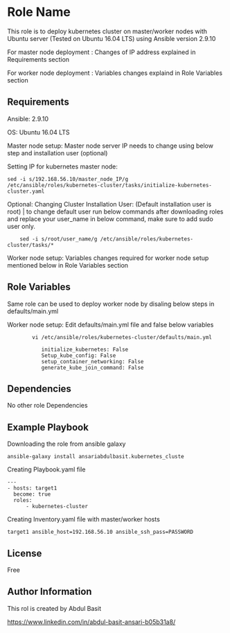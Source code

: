 Role Name
=========

This role is to deploy kubernetes cluster on master/worker nodes with Ubuntu server (Tested on Ubuntu 16.04 LTS) using Ansible version 2.9.10

For master node deployment : Changes of IP address explained in Requirements section

For worker node deployment : Variables changes explaind in Role Variables section

Requirements
------------
Ansible:  2.9.10

OS: Ubuntu 16.04 LTS


Master node setup: Master node server IP needs to change using below step and installation user (optional)



Setting IP for kubernetes master node:
   
	sed -i s/192.168.56.10/master_node_IP/g  /etc/ansible/roles/kubernetes-cluster/tasks/initialize-kubernetes-cluster.yaml

Optional: Changing Cluster Installation User: (Default installation user is root) | to change default user run below commands after downloading roles and replace your user_name in below command, make sure to add sudo user only.

        sed -i s/root/user_name/g /etc/ansible/roles/kubernetes-cluster/tasks/*


Worker node setup: Variables changes required for worker node setup mentioned below in Role Variables section


Role Variables
--------------

Same role can be used to deploy worker node by disaling below steps in defaults/main.yml

Worker node setup: Edit defaults/main.yml file and false below variables

			vi /etc/ansible/roles/kubernetes-cluster/defaults/main.yml

			   initialize_kubernetes: False
			   Setup_kube_config: False
			   setup_container_networking: False
			   generate_kube_join_command: False


Dependencies
------------

No other role Dependencies

Example Playbook
----------------

Downloading the role from ansible galaxy

	ansible-galaxy install ansariabdulbasit.kubernetes_cluste

Creating Playbook.yaml file

	---
	- hosts: target1
	  become: true
	  roles:
	      - kubernetes-cluster

Creating Inventory.yaml file with master/worker hosts

	target1 ansible_host=192.168.56.10 ansible_ssh_pass=PASSWORD

License
-------

Free


Author Information
------------------

This rol is created by Abdul Basit

https://www.linkedin.com/in/abdul-basit-ansari-b05b31a8/
